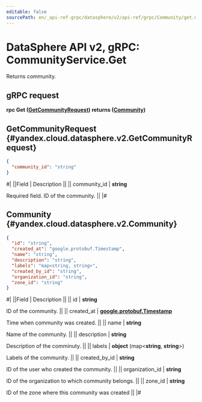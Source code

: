 ```yaml
---
editable: false
sourcePath: en/_api-ref-grpc/datasphere/v2/api-ref/grpc/Community/get.md
---
```


# DataSphere API v2, gRPC: CommunityService.Get

Returns community.

## gRPC request

**rpc Get ([GetCommunityRequest](#yandex.cloud.datasphere.v2.GetCommunityRequest)) returns ([Community](#yandex.cloud.datasphere.v2.Community))**

## GetCommunityRequest {#yandex.cloud.datasphere.v2.GetCommunityRequest}

```json
{
  "community_id": "string"
}
```

#|
||Field | Description ||
|| community_id | **string**

Required field. ID of the community. ||
|#

## Community {#yandex.cloud.datasphere.v2.Community}

```json
{
  "id": "string",
  "created_at": "google.protobuf.Timestamp",
  "name": "string",
  "description": "string",
  "labels": "map<string, string>",
  "created_by_id": "string",
  "organization_id": "string",
  "zone_id": "string"
}
```

#|
||Field | Description ||
|| id | **string**

ID of the community. ||
|| created_at | **[google.protobuf.Timestamp](https://developers.google.com/protocol-buffers/docs/reference/google.protobuf#timestamp)**

Time when community was created. ||
|| name | **string**

Name of the community. ||
|| description | **string**

Description of the comminuty. ||
|| labels | **object** (map<**string**, **string**>)

Labels of the community. ||
|| created_by_id | **string**

ID of the user who created the community. ||
|| organization_id | **string**

ID of the organization to which community belongs. ||
|| zone_id | **string**

ID of the zone where this community was created ||
|#